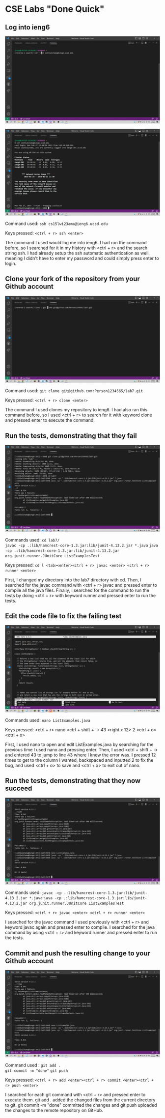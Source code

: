 # CSE Labs "Done Quick"
## Log into ieng6  
  
  
![Image](Step0.5.png)  
  

![Image](Step1.png)  

Command used: `ssh cs15lwi23ama@ieng6.ucsd.edu`  
  
Keys pressed: `<ctrl + r> ssh <enter>`  
  
The command I used would log me into ieng6. I had run the command before, so I searched for it in my history with <ctrl + r> and the search string ssh. I had already setup the ssh automatic authentication as well, meaning I didn't have to enter my password and could simply press enter to login.  
  
 
## Clone your fork of the repository from your Github account  
  
![Image](Step2.png)  

Command used: `git clone git@github.com:Person1234565/lab7.git`
  
Keys pressed: `<ctrl + r> clone <enter>`  
  
The command I used clones my repository to ieng6. I had also ran this command before, so I used <ctrl + r> to search for it with keyword clone and pressed enter to execute the command.  
  
## Run the tests, demonstrating that they fail  
  
![Image](Step3.png)  
  
Commands used: `cd lab7/`  
               `javac -cp .:lib/hamcrest-core-1.3.jar:lib/junit-4.13.2.jar *.java`
               `java -cp .:lib/hamcrest-core-1.3.jar:lib/junit-4.13.2.jar org.junit.runner.JUnitCore ListExamplesTest`  
               
Keys pressed: `cd l <tab><enter><ctrl + r> javac <enter> <ctrl + r> runner <enter>`  

First, I changed my directory into the lab7 directory with cd. Then, I searched for the javac command with <ctrl + r> javac and pressed enter to compile all the java files. Finally, I searched for the command to run the tests by doing <ctrl + r> with keyword runner and pressed enter to run the tests. 
  
## Edit the code file to fix the failing test  
  
![Image](Step4.png)  
  
Commands used: `nano ListExamples.java`
  
Keys pressed: <ctrl + r> nano <enter> <ctrl + shift + -> 43 <enter><right x 12><backspace> 2 <ctrl + o><enter><ctrl + x>  

First, I used nano to open and edit ListExamples.java by searching for the previous time I used nano and pressing enter. Then, I used <ctrl + shift + -> and entered 43 to jump to line 43 where I knew the error was. I pressed <right> 12 times to get to the column I wanted, backspaced and inputted 2 to fix the bug, and used <ctrl + o><enter> to save and <ctrl + x> to exit out of nano.    
  
## Run the tests, demonstrating that they now succeed  
  
![Image](Step5.png)  

Commands used: `javac -cp .:lib/hamcrest-core-1.3.jar:lib/junit-4.13.2.jar *.java`
               `java -cp .:lib/hamcrest-core-1.3.jar:lib/junit-4.13.2.jar org.junit.runner.JUnitCore ListExamplesTest`
  
Keys pressed: `<ctrl + r> javac <enter> <ctrl + r> runner <enter>`  
  
I searched for the javac command I used previously with <ctrl + r> and keyword javac again and pressed enter to compile. I searched for the java command by using <ctrl + r> and keyword runner and pressed enter to run the tests.     
  
## Commit and push the resulting change to your Github account  
  
![Image](Step5.png)  
  
Command used : `git add .`  
               `git commit -m "done"`
               `git push`  
  
Keys pressed: `<ctrl + r> add <enter><ctrl + r> commit <enter><ctrl + r> push <enter>`
  
I searched for each git command with <ctrl + r> and pressed enter to execute them. git add . added the changed files from the current directory to git. git commit -m "done" committed the changes and git push uploaded the changes to the remote repository on GitHub.    

